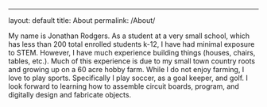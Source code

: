 ---
layout: default
title: About
permalink: /About/


My name is Jonathan Rodgers. As a student at a very small school, which has less than 200 total enrolled students k-12, I have had minimal exposure to STEM. However, I have much experience building things (houses, chairs, tables, etc.). Much of this experience is due to my small town country roots and growing up on a 60 acre hobby farm. While I do not enjoy farming, I love to play sports. Specifically I play soccer, as a goal keeper, and golf. I look forward to learning how to assemble circuit boards, program, and digitally design and fabricate objects.